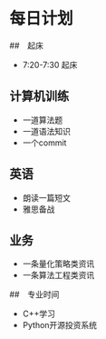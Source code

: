 # 每日计划

##　起床

- 7:20-7:30 起床 

## 计算机训练

- 一道算法题
- 一道语法知识
- 一个commit

## 英语

- 朗读一篇短文
- 雅思备战

## 业务

- 一条量化策略类资讯
- 一条算法工程类资讯

##　专业时间

- C++学习
- Python开源投资系统